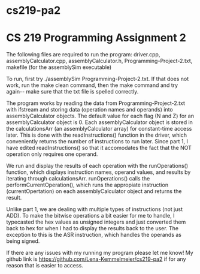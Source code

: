 # cs219-pa2

# CS 219 Programming Assignment 2

The following files are required to run the program: driver.cpp, assemblyCalculator.cpp, assemblyCalculator.h, Programming-Project-2.txt, makefile (for the assemblySim executable)

To run, first try ./assemblySim Programming-Project-2.txt. If that does not work, run the make clean command, then the make command and try again-- make sure that the txt file is spelled correctly.

The program works by reading the data from Programming-Project-2.txt with ifstream and storing data (operation names and operands) into assemblyCalculator objects. The default value for each flag (N and Z) for an assemblyCalculator object is 0. Each assemblyCalculator object is stored in the calculationsArr (an assemblyCalculator array) for constant-time access later. This is done with the readInstructions() function in the driver, which conveniently returns the number of instructions to run later. Since part 1, I have edited readInstructions() so that it accomodates the fact that the NOT operation only requires one operand.

We run and display the results of each operation with the runOperations() function, which displays instruction names, operand values, and results by iterating through calculationsArr. runOperations() calls the performCurrentOperation(), which runs the appropiate instruction (currentOpertation) on each assemblyCalculator object and returns the result.

Unlike part 1, we are dealing with multiple types of instructions (not just ADD). To make the bitwise operations a bit easier for me to handle, I typecasted the hex values as unsigned integers and just converted them back to hex for when I had to display the results back to the user. The exception to this is the ASR instruction, which handles the operands as being signed.

If there are any issues with my running my program please let me know! My github link is https://github.com/Lena-Kemmelmeier/cs219-pa2 if for any reason that is easier to access.